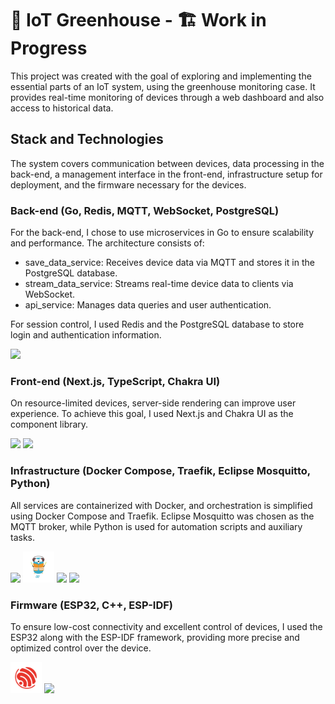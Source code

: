 # 🌿 IoT Greenhouse - 🏗 Work in Progress
This project was created with the goal of exploring and implementing the essential parts of an IoT system, using the greenhouse monitoring case. It provides real-time monitoring of devices through a web dashboard and also access to historical data.

## Stack and Technologies
The system covers communication between devices, data processing in the back-end, a management interface in the front-end, infrastructure setup for deployment, and the firmware necessary for the devices.

### Back-end (Go, Redis, MQTT, WebSocket, PostgreSQL)
For the back-end, I chose to use microservices in Go to ensure scalability and performance. The architecture consists of:

* save_data_service: Receives device data via MQTT and stores it in the PostgreSQL database.
* stream_data_service: Streams real-time device data to clients via WebSocket.
* api_service: Manages data queries and user authentication.

For session control, I used Redis and the PostgreSQL database to store login and authentication information.

<p align="left" >
  <img src="https://skillicons.dev/icons?i=go,redis,postgresql" />
</p>

### Front-end (Next.js, TypeScript, Chakra UI)
On resource-limited devices, server-side rendering can improve user experience. To achieve this goal, I used Next.js and Chakra UI as the component library.

<p align="left">
  <img src="https://skillicons.dev/icons?i=nextjs,typescript" />
  <img src="https://raw.githubusercontent.com/marwin1991/profile-technology-icons/refs/heads/main/icons/chakra_ui.png" width="50" height="auto"/>
</p>

### Infrastructure (Docker Compose, Traefik, Eclipse Mosquitto, Python)
All services are containerized with Docker, and orchestration is simplified using Docker Compose and Traefik. Eclipse Mosquitto was chosen as the MQTT broker, while Python is used for automation scripts and auxiliary tasks.

<p align="left">
  <img src="https://skillicons.dev/icons?i=docker" /> 
  <img src="media/icons/traefik.logo-dark.png" width="50" height="auto"/>
  <img src="https://raw.githubusercontent.com/marwin1991/profile-technology-icons/refs/heads/main/icons/mosquitto.png" width="50" height="auto"/>
  <img src="https://skillicons.dev/icons?i=python" />
</p>

### Firmware (ESP32, C++, ESP-IDF)
To ensure low-cost connectivity and excellent control of devices, I used the ESP32 along with the ESP-IDF framework, providing more precise and optimized control over the device.

<p align="left">
  <img src="media/icons/espressif_icon.png" width="50" height="auto"/>
  <img src="https://skillicons.dev/icons?i=cpp" />
</p>
